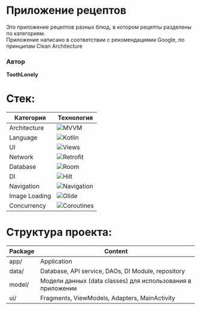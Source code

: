 # Приложение рецептов

Это приложение рецептов разных блюд, в котором рецепты разделены по категориям.  
Приложение написано в соответствии с рекомендациями Google, по принципам Clean Architecture

### Автор

**ToothLonely**

# Стек:

| Категория     | Технология                                                            |
|---------------|-----------------------------------------------------------------------|
| Architecture  | ![MVVM](https://img.shields.io/badge/MVVM-purple)                     |
| Language      | ![Kotlin](https://img.shields.io/badge/Kotlin-blue)                   |
| UI            | ![Views](https://img.shields.io/badge/Views-XML-lightgrey)            |
| Network       | ![Retrofit](https://img.shields.io/badge/Retrofit-green)              |
| Database      | ![Room](https://img.shields.io/badge/Room-red)                        |
| DI            | ![Hilt](https://img.shields.io/badge/Hilt-orange)                     |
| Navigation    | ![Navigation](https://img.shields.io/badge/Navigation-Jetpack-purple) |
| Image Loading | ![Glide](https://img.shields.io/badge/Glide-yellow)                   |
| Concurrency   | ![Coroutines](https://img.shields.io/badge/Coroutines-yellowgreen)    |

# Структура проекта:

| Package | Content                                                     |
|---------|-------------------------------------------------------------|
| app/    | Application                                                 | 
| data/   | Database, API service, DAOs, DI Module, repository          | 
| model/  | Модели данных (data classes) для использования в приложении | 
| ui/     | Fragments, ViewModels, Adapters, MainActivity               |